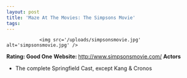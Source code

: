 ```yaml
---
layout: post
title: 'Maze At The Movies: The Simpsons Movie'
tags:
---
```



                <img src='/uploads/simpsonsmovie.jpg' alt='simpsonsmovie.jpg' />
<p><strong>Rating: Good One</strong>
<strong>Website: </strong><a href="http://www.simpsonsmovie.com/"><a href="http://www.simpsonsmovie.com/">http://www.simpsonsmovie.com/</a></a>
<strong>Actors</strong></p>
<ul>
    <li>The complete Springfield Cast, except Kang &amp; Cronos</li>
</ul>
